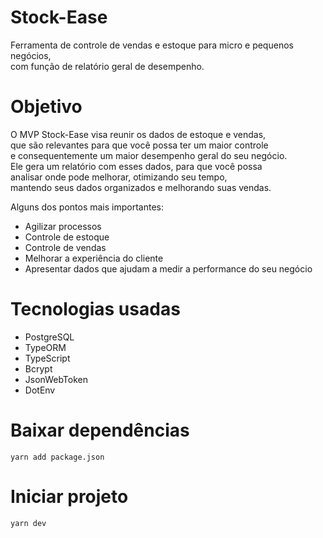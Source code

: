 # Stock-Ease
Ferramenta de controle de vendas e estoque para micro e pequenos negócios,  
com função de relatório geral de desempenho.


# Objetivo
O MVP Stock-Ease visa reunir os dados de estoque e vendas,  
que são relevantes para que você possa ter um maior controle  
e consequentemente um maior desempenho geral do seu negócio.  
Ele gera um relatório com esses dados, para que você possa  
analisar onde pode melhorar, otimizando seu tempo,  
mantendo seus dados organizados e melhorando suas vendas.

Alguns dos pontos mais importantes:
* Agilizar processos
* Controle de estoque
* Controle de vendas
* Melhorar a experiência do cliente
* Apresentar dados que ajudam a medir a performance do seu negócio


# Tecnologias usadas

  * PostgreSQL
  * TypeORM
  * TypeScript
  * Bcrypt
  * JsonWebToken
  * DotEnv

# Baixar dependências 
````
yarn add package.json
````

# Iniciar projeto
````
yarn dev
````